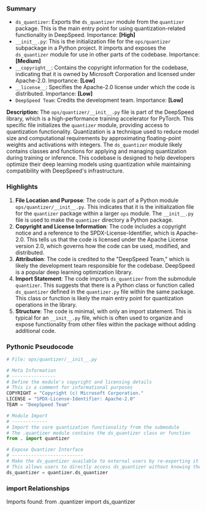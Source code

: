 

### Summary



* `ds_quantizer`: Exports the `ds_quantizer` module from the `quantizer` package. This is the main entry point for using quantization-related functionality in DeepSpeed. Importance: **[High]**
* `__init__.py`: This is the initialization file for the `ops/quantizer` subpackage in a Python project. It imports and exposes the `ds_quantizer` module for use in other parts of the codebase. Importance: **[Medium]**
* `__copyright__`: Contains the copyright information for the codebase, indicating that it is owned by Microsoft Corporation and licensed under Apache-2.0. Importance: **[Low]**
* `__license__`: Specifies the Apache-2.0 license under which the code is distributed. Importance: **[Low]**
* `DeepSpeed Team`: Credits the development team. Importance: **[Low]** 

**Description:**
The `ops/quantizer/__init__.py` file is part of the DeepSpeed library, which is a high-performance training accelerator for PyTorch. This specific file initializes the `quantizer` module, providing access to quantization functionality. Quantization is a technique used to reduce model size and computational requirements by approximating floating-point weights and activations with integers. The `ds_quantizer` module likely contains classes and functions for applying and managing quantization during training or inference. This codebase is designed to help developers optimize their deep learning models using quantization while maintaining compatibility with DeepSpeed's infrastructure.

### Highlights



1. **File Location and Purpose**: The code is part of a Python module `ops/quantizer/__init__.py`. This indicates that it is the initialization file for the `quantizer` package within a larger `ops` module. The `__init__.py` file is used to make the `quantizer` directory a Python package.
2. **Copyright and License Information**: The code includes a copyright notice and a reference to the SPDX-License-Identifier, which is Apache-2.0. This tells us that the code is licensed under the Apache License version 2.0, which governs how the code can be used, modified, and distributed.
3. **Attribution**: The code is credited to the "DeepSpeed Team," which is likely the development team responsible for the codebase. DeepSpeed is a popular deep learning optimization library.
4. **Import Statement**: The code imports `ds_quantizer` from the submodule `quantizer`. This suggests that there is a Python class or function called `ds_quantizer` defined in the `quantizer.py` file within the same package. This class or function is likely the main entry point for quantization operations in the library.
5. **Structure**: The code is minimal, with only an import statement. This is typical for an `__init__.py` file, which is often used to organize and expose functionality from other files within the package without adding additional code.

### Pythonic Pseudocode

```python
# File: ops/quantizer/__init__.py

# Meta Information
# ----------------
# Define the module's copyright and licensing details
# This is a comment for informational purposes
COPYRIGHT = "Copyright (c) Microsoft Corporation."
LICENSE = "SPDX-License-Identifier: Apache-2.0"
TEAM = "DeepSpeed Team"

# Module Import
# -------------
# Import the core quantization functionality from the submodule
# The .quantizer module contains the ds_quantizer class or function
from . import quantizer

# Expose Quantizer Interface
# --------------------------
# Make the ds_quantizer available to external users by re-exporting it
# This allows users to directly access ds_quantizer without knowing the submodule structure
ds_quantizer = quantizer.ds_quantizer
```


### import Relationships

Imports found:
from .quantizer import ds_quantizer